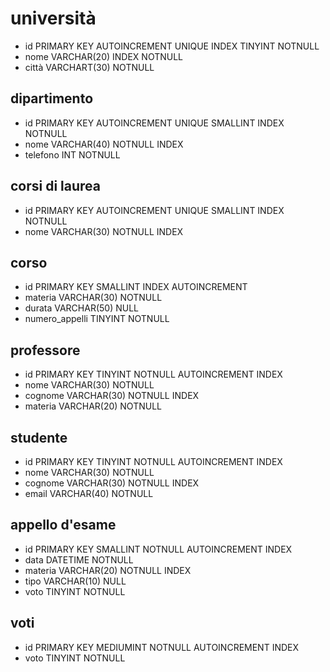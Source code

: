 <!--  Modellizzare la struttura di una tabella per memorizzare tutti i dati riguardanti una università
- sono presenti diversi dipartimenti, ciascuno con i propri corsi di laurea;
- ogni corso di laurea è formato da diversi corsi;
- ogni corso può essere tenuto da diversi insegnanti e prevede più appelli d'esame;
- ogni studente è iscritto ad un corso di laurea;
- per ogni appello d'esame a cui lo studente ha partecipato, è necessario memorizzare il voto ottenuto, anche se non sufficiente --> 

# università
- id                 PRIMARY KEY AUTOINCREMENT UNIQUE INDEX TINYINT   NOTNULL 
- nome               VARCHAR(20)    INDEX   NOTNULL       
- città              VARCHART(30)   NOTNULL

## dipartimento
- id                 PRIMARY KEY AUTOINCREMENT UNIQUE SMALLINT  INDEX  NOTNULL
- nome               VARCHAR(40)  NOTNULL INDEX
- telefono           INT NOTNULL

## corsi di laurea
- id                 PRIMARY KEY AUTOINCREMENT UNIQUE SMALLINT  INDEX  NOTNULL
- nome               VARCHAR(30) NOTNULL INDEX

## corso
- id                PRIMARY KEY SMALLINT INDEX AUTOINCREMENT
- materia           VARCHAR(30) NOTNULL 
- durata            VARCHAR(50) NULL
- numero_appelli    TINYINT NOTNULL

## professore
- id              PRIMARY KEY TINYINT NOTNULL AUTOINCREMENT INDEX
- nome            VARCHAR(30) NOTNULL      
- cognome         VARCHAR(30) NOTNULL INDEX
- materia         VARCHAR(20) NOTNULL

## studente
- id             PRIMARY KEY TINYINT NOTNULL AUTOINCREMENT INDEX
- nome           VARCHAR(30) NOTNULL      
- cognome        VARCHAR(30) NOTNULL INDEX
- email          VARCHAR(40) NOTNULL 

## appello d'esame
- id             PRIMARY KEY SMALLINT NOTNULL AUTOINCREMENT INDEX
- data           DATETIME NOTNULL
- materia        VARCHAR(20) NOTNULL INDEX
- tipo           VARCHAR(10) NULL 
- voto           TINYINT NOTNULL

## voti
- id             PRIMARY KEY MEDIUMINT NOTNULL AUTOINCREMENT INDEX
- voto           TINYINT NOTNULL 